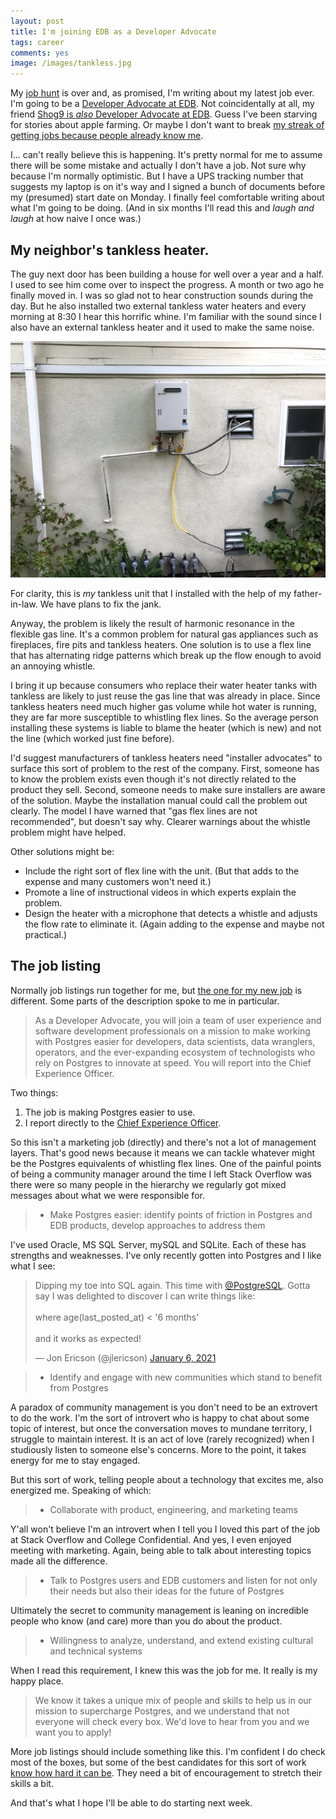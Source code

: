 ```yaml
---
layout: post
title: I'm joining EDB as a Developer Advocate
tags: career
comments: yes
image: /images/tankless.jpg
---
```


My [job hunt](/2021/04/23/job_hunting.html) is over and, as promised,
I'm writing about my latest job ever. I'm going to be a [Developer
Advocate at
EDB](https://www.builtinboston.com/job/engineer/developer-advocate/47595). Not
coincidentally at all, my friend [Shog9 is _also_ Developer Advocate at
EDB](https://twitter.com/shog9/status/1233591329491283968). Guess I've
been starving for stories about apple farming. Or maybe I don't want
to break [my streak of getting jobs because people already know
me](/2020/07/08/reader_mail.html).

I... can't really believe this is happening. It's pretty normal for me
to assume there will be some mistake and actually I don't have a
job. Not sure why because I'm normally optimistic. But I have a UPS
tracking number that suggests my laptop is on it's way and I signed a
bunch of documents before my (presumed) start date on Monday. I
finally feel comfortable writing about what I'm going to be
doing. (And in six months I'll read this and _laugh and laugh_ at how
naive I once was.)

## My neighbor's tankless heater.

The guy next door has been building a house for well over a year and a
half. I used to see him come over to inspect the progress. A month or
two ago he finally moved in. I was so glad not to hear construction
sounds during the day. But he also installed two external tankless
water heaters and every morning at 8:30 I hear this horrific
whine. I'm familiar with the sound since I also have an external
tankless heater and it used to make the same noise.

![My tankless water heater.](/images/tankless.jpg)

For clarity, this is _my_ tankless unit that I installed with the help
of my father-in-law. We have plans to fix the jank.

Anyway, the problem is likely the result of harmonic resonance in the
flexible gas line. It's a common problem for natural gas appliances
such as fireplaces, fire pits and tankless heaters. One solution is to
use a flex line that has alternating ridge patterns which break up the
flow enough to avoid an annoying whistle.

I bring it up because consumers who replace their water heater tanks
with tankless are likely to just reuse the gas line that was already
in place. Since tankless heaters need much higher gas volume while hot
water is running, they are far more susceptible to whistling flex
lines. So the average person installing these systems is liable to
blame the heater (which is new) and not the line (which worked just
fine before).

I'd suggest manufacturers of tankless heaters need "installer
advocates" to surface this sort of problem to the rest of the
company. First, someone has to know the problem exists even though
it's not directly related to the product they sell. Second, someone
needs to make sure installers are aware of the solution. Maybe the
installation manual could call the problem out clearly. The model I
have warned that "gas flex lines are not recommended", but doesn't say
why. Clearer warnings about the whistle problem might have helped.

Other solutions might be:

* Include the right sort of flex line with the unit. (But that adds to
  the expense and many customers won't need it.)
* Promote a line of instructional videos in which experts explain the problem.
* Design the heater with a microphone that detects a whistle and
  adjusts the flow rate to eliminate it. (Again adding to the expense
  and maybe not practical.)

## The job listing

Normally job listings run together for me, but [the one for my new
job](https://web.archive.org/web/20210424161641/https://www.builtinboston.com/job/engineer/developer-advocate/47595)
is different. <!--(I've pasted a copy of the whole thing at the bottom of
this post in case the link stops working in the future.)--> Some parts of
the description spoke to me in particular.

> As a Developer Advocate, you will join a team of user experience and
> software development professionals on a mission to make working with
> Postgres easier for developers, data scientists, data wranglers,
> operators, and the ever-expanding ecosystem of technologists who rely
> on Postgres to innovate at speed. You will report into the Chief
> Experience Officer.

Two things:

1. The job is making Postgres easier to use.
2. I report directly to the [Chief Experience
   Officer](https://www.enterprisedb.com/brad-noble).
   
So this isn't a marketing job (directly) and there's not a lot of
management layers. That's good news because it means we can tackle
whatever might be the Postgres equivalents of whistling flex
lines. One of the painful points of being a community manager around
the time I left Stack Overflow was there were so many people in the
hierarchy we regularly got mixed messages about what we were
responsible for.

> * Make Postgres easier: identify points of friction in Postgres and
>   EDB products, develop approaches to address them

I've used Oracle, MS SQL Server, mySQL and SQLite. Each of these has
strengths and weaknesses. I've only recently gotten into Postgres and
I like what I see:

<blockquote class="twitter-tweet"><p lang="en" dir="ltr">Dipping my
toe into SQL again. This time with <a
href="https://twitter.com/PostgreSQL?ref_src=twsrc%5Etfw">@PostgreSQL</a>. Gotta
say I was delighted to discover I can write things like:<br><br>where
age(last_posted_at) &lt; &#39;6 months&#39;<br><br>and it works as
expected!</p>&mdash; Jon Ericson (@jlericson) <a
href="https://twitter.com/jlericson/status/1346886078100344836?ref_src=twsrc%5Etfw">January
6, 2021</a></blockquote> <script async
src="https://platform.twitter.com/widgets.js"
charset="utf-8"></script>

> * Identify and engage with new communities which stand to benefit from Postgres

A paradox of community management is you don't need to be an extrovert
to do the work. I'm the sort of introvert who is happy to chat about
some topic of interest, but once the conversation moves to mundane
territory, I struggle to maintain interest. It is an act of love
(rarely recognized) when I studiously listen to someone else's
concerns. More to the point, it takes energy for me to stay engaged.

But this sort of work, telling people about a technology that excites
me, also energized me. Speaking of which:

> * Collaborate with product, engineering, and marketing teams 

Y'all won't believe I'm an introvert when I tell you I loved this part
of the job at Stack Overflow and College Confidential. And yes, I even
enjoyed meeting with marketing. Again, being able to talk about
interesting topics made all the difference. 

> * Talk to Postgres users and EDB customers and listen for not only
>   their needs but also their ideas for the future of Postgres

Ultimately the secret to community management is leaning on incredible
people who know (and care) more than you do about the product. 

> * Willingness to analyze, understand, and extend existing cultural and
>   technical systems

When I read this requirement, I knew this was the job for me. It
really is my happy place.

> We know it takes a unique mix of people and skills to help us in our
> mission to supercharge Postgres, and we understand that not everyone
> will check every box. We'd love to hear from you and we want you to
> apply!

More job listings should include something like this. I'm confident I
do check most of the boxes, but some of the best candidates for this
sort of work [know how hard it can
be](/2021/03/23/2021_CMX_report.html). They need a bit of
encouragement to stretch their skills a bit.

And that's what I hope I'll be able to do starting next week.


<!--
---


> ## Developer Advocate
> 
> Note: This person can be located anywhere in the U.S.
> 
> The world loves Postgres. If you work with developers or data
> scientists or anyone wrangling data, you'll probably see a sticker
> with the tusks and trunk of the Postgres elephant on the lid of a
> nearby laptop. EDB has a lot to do with that.
> 
> We've been major contributors to Postgres since the beginning, and we
> are proud to call thousands of boundary pushing customers our
> partners. Proud though we are, we are not resting on our
> laurels. There's plenty of work to do. The good news is that
> everything we do will impact Postgres, which is to say that it will
> impact the world. No pressure.
> 
> As a Developer Advocate, you will join a team of user experience and
> software development professionals on a mission to make working with
> Postgres easier for developers, data scientists, data wranglers,
> operators, and the ever-expanding ecosystem of technologists who rely
> on Postgres to innovate at speed. You will report into the Chief
> Experience Officer.
> 
> ### Responsibilities
> 
> * Make Postgres easier: identify points of friction in Postgres and
>   EDB products, develop approaches to address them
> * Contribute Postgres expertise to a number of communities, including
>   Docker, Kubernetes, Node.js, Python, and Go
> * Identify and engage with new communities which stand to benefit from Postgres
> * Publish code and content that will help others get started with, and get more out of, Postgres 
> * Share feedback to development teams across our portfolio
> * Collaborate with product, engineering, and marketing teams 
> * Talk to Postgres users and EDB customers and listen for not only
>   their needs but also their ideas for the future of Postgres
> 
> ### Requirements
> 
> * A strong communicator
> * A robust online portfolio featuring code and technical content,
>   including READMEs
> * Ideally, experience working on a technical advocacy team 
> * Facility with modern communication, collaboration, and development
>   tools; e.g., Slack, Github, Stack Overflow, VSCode, Jira
> * Experience with Agile methodologies
> * Willingness to analyze, understand, and extend existing cultural and
>   technical systems
> 
> We know it takes a unique mix of people and skills to help us in our
> mission to supercharge Postgres, and we understand that not everyone
> will check every box. We'd love to hear from you and we want you to
> apply!
> 
> EDB is proud to be an equal opportunity workplace. We celebrate
> diversity and are committed to creating an inclusive environment for
> all employees. EDB was built on a commitment to trust and respect each
> other and to embrace an array of people and ideas. These values remain
> at the center of our culture and are key to our company's integrity.

-->
